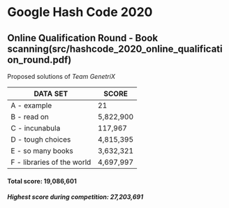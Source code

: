 # Google Hash Code 2020  
## Online Qualification Round - Book scanning(src/hashcode_2020_online_qualification_round.pdf)  
Proposed solutions of *Team GenetriX*  
  
| **DATA SET** | **SCORE** |
| ------------- | ------------- |
| A - example | 21 |
| B - read on | 5,822,900 |
| C - incunabula | 117,967 |
| D - tough choices | 4,815,395 |
| E - so many books | 3,632,321 |
| F - libraries of the world | 4,697,997 |
  
#### Total score: 19,086,601  
##### Highest score during competition: 27,203,691
